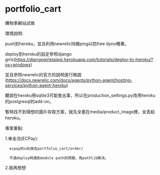 # portfolio_cart
購物車網站試做


環境說明:

  push到heroku，並且利用newrelic持續ping以防free dyno睡著。

  deploy到heroku的設定參照django girls(https://djangogirlstaipei.herokuapp.com/tutorials/deploy-to-heroku/?os=windows)

  並且參照newrelic的官方的說明進行微調(https://docs.newrelic.com/docs/agents/python-agent/hosting-services/python-agent-heroku)

  聽說在heroku用sqlite3可能會出事，所以在production_settings.py改用heroku的postgresql的add-on。

  暫時找不到理想的圖片存取方案，就先全塞在media/product_image裡，全丟給heroku。


專案重點:

  1.串金流(ECPay):
  
      ecpay的sdk放在portfolio_cart/order/
      
      不過deploy時遇到module path的問題，用pathlib解決。
      
      
  2.我再想想
